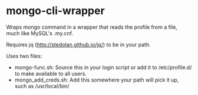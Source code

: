 mongo-cli-wrapper
=================

Wraps mongo command in a wrapper that reads the profile from a file, much like MySQL's .my.cnf.

Requires jq (http://stedolan.github.io/jq/) to be in your path.

Uses two files:

* mongo-func.sh: Source this in your login script or add it to /etc/profile.d/ to make available to all users.
* mongo_add_creds.sh: Add this somewhere your path will pick it up, such as /usr/local/bin/
